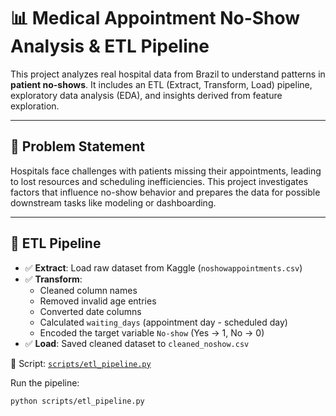 # 📊 Medical Appointment No-Show Analysis & ETL Pipeline

This project analyzes real hospital data from Brazil to understand patterns in **patient no-shows**. It includes an ETL (Extract, Transform, Load) pipeline, exploratory data analysis (EDA), and insights derived from feature exploration.

---

## 🧠 Problem Statement

Hospitals face challenges with patients missing their appointments, leading to lost resources and scheduling inefficiencies. This project investigates factors that influence no-show behavior and prepares the data for possible downstream tasks like modeling or dashboarding.

---

## 🔁 ETL Pipeline

- ✅ **Extract**: Load raw dataset from Kaggle (`noshowappointments.csv`)
- ✅ **Transform**:
  - Cleaned column names
  - Removed invalid age entries
  - Converted date columns
  - Calculated `waiting_days` (appointment day - scheduled day)
  - Encoded the target variable `No-show` (Yes → 1, No → 0)
- ✅ **Load**: Saved cleaned dataset to `cleaned_noshow.csv`

📄 Script: [`scripts/etl_pipeline.py`](scripts/etl_pipeline.py)

Run the pipeline:
```bash
python scripts/etl_pipeline.py
